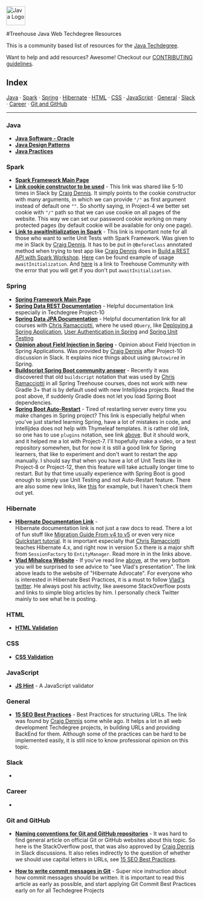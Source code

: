<img src="https://upload.wikimedia.org/wikipedia/en/3/30/Java_programming_language_logo.svg" alt="Java Logo" height="50px"/>

#Treehouse Java Web Techdegree Resources


This is a community based list of resources for the [Java Techdegree](https://www.teamtreehouse.com). 

Want to help and add resources? Awesome! Checkout our [CONTRIBUTING guidelines](CONTRIBUTING.md). 
 
## Index

[Java](#java) · 
[Spark](#spark) · 
[Spring](#spring) · 
[Hibernate](#hibernate) ·
[HTML](#html) · 
[CSS](#css) · 
[JavaScript](#javascript) · 
[General](#general) · 
[Slack](#slack) · 
[Career](#career) · 
[Git and GitHub](#git-and-github)

 
-------
 
### Java

* **[Java Software - Oracle](https://www.oracle.com/java/index.html)**
* **[Java Design Patterns](https://github.com/iluwatar/java-design-patterns)**
* **[Java Practices](https://google.github.io/styleguide/javaguide.html)**

### Spark

* **[Spark Framework Main Page](http://sparkjava.com)**
* **[Link cookie constructor to be used](https://github.com/perwendel/spark/blob/master/src/main/java/spark/Response.java#L215)** - 
This link was shared like 5-10 times in Slack by
[Craig Dennis](https://github.com/craigsdennis). It simply points
to the cookie constructor with many arguments, in which we 
can provide `"/"` as first argument instead of default one `""`.
So shortly saying, in Project-4 we better set cookie with `"/"` path so that 
we can use cookie on all pages of the website. 
This way we can set our password cookie working on
many protected pages (by default cookie will be available for only one page).
* **[Link to awaitInitialization in Spark](http://sparkjava.com/documentation.html#awaitinit)** -
This link is important note for all those who want to write
Unit Tests with Spark Framework. Was given to me in Slack
by [Craig Dennis](https://github.com/craigsdennis). It has to
be put in `@BeforeClass` annotated method when trying to
test app like [Craig Dennis](https://github.com/craigsdennis) does
in [Build a REST API with Spark Workshop](https://teamtreehouse.com/library/build-a-rest-api-in-spark).
[Here](https://github.com/nikiforov-alexander/pt4-spark-blog/blob/master/src/test/java/com/teamtreehouse/blog/MainTest.java#L60)
can be found example of usage `awaitInitialization`.
And [here](https://teamtreehouse.com/community/rest-api-with-sparkjava-custom-apiclient) 
is a link to Treehouse Community with the error that 
you will get if you don't put `awaitInitialization`.

### Spring

* **[Spring Framework Main Page](https://spring.io)**
* **[Spring Data REST Documentation](http://docs.spring.io/spring-data/rest/docs/current/reference/html/)** -
Helpful documentation link especially in Techdegree Project-10
* **[Spring Data JPA Documentation](https://docs.spring.io/spring-data/jpa/docs/current/reference/html/)** -
Helpful documentation link for all courses with [Chris Ramacciotti](https://github.com/christherama), 
where he used `@Query`,
like [Deploying a Spring Application](https://teamtreehouse.com/library/deploying-a-spring-application),
[User Authentication in Spring](https://teamtreehouse.com/library/user-authentication-in-spring)
and [Spring Unit Testing](https://docs.spring.io/spring-data/jpa/docs/current/reference/html/)
* **[Opinion about Field Injection in Spring](https://www.petrikainulainen.net/software-development/design/why-i-changed-my-mind-about-field-injection/)** -
Opinion about Field Injection in Spring Applications. Was provided by [Craig Dennis](https://github.com/craigsdennis)
after Project-10 discussion in Slack. It explains nice things about using `@Autowired`
in Spring. 
* **[Buildscript Spring Boot community answer](https://teamtreehouse.com/community/getting-errorthe-supplied-build-action-failed-with-an-exception-after-adding-the-gradle-plugin-step-in-last-video)** - 
Recently it was discovered that old `buildscript` notation that was used 
by [Chris Ramacciotti](https://github.com/christherama) in all Spring
Treehouse courses, does not work with new Gradle 3+ that is by default
used with new Intellijidea projects. Read the post above, if suddenly 
Gradle does not let you load Spring Boot dependencies.
* **[Spring Boot Auto-Restart](https://dzone.com/articles/continuous-auto-restart-with-spring-boot-devtools)** - 
Tired of restarting server every time you make changes in Spring
project? This link is especially helpful when you've just started
learning Spring, have a lot of mistakes in code, and Intellijdea
does not help with Thymeleaf templates. It is rather old link, so one has 
to use `plugins` notation, see link [above](https://teamtreehouse.com/community/getting-errorthe-supplied-build-action-failed-with-an-exception-after-adding-the-gradle-plugin-step-in-last-video).
But it should work, and it helped me a lot with Project-7. I'll
hopefully make a video, or a test repository somewhen, but for
now it is still a good link for Spring learners, that like
to experiment and don't want to restart the app manually.
I should say that when you have a lot of Unit Tests like in 
Project-8 or Project-12, then this feature will take actually
longer time to restart. But by that time usually experience with
Spring Boot is good enough to simply use Unit Testing and not
Auto-Restart feature. There are also some new links, like
[this](https://patrickgrimard.io/2016/01/18/spring-boot-devtools-first-look/)
for example, but I haven't check them out yet.

### Hibernate

* **[Hibernate Documentation Link](http://hibernate.org/orm/documentation/5.2/)** -  
Hibernate documentation link is not just a raw docs to read. There a lot
of fun stuff like [Migration Guide From v4 to v5](https://github.com/hibernate/hibernate-orm/wiki/Migration-Guide---5.2)
or even very nice [Quickstart tutorial](http://docs.jboss.org/hibernate/orm/5.2/quickstart/html_single/).
It is important especially that [Chris Ramacciotti](https://github.com/christherama)
teaches Hibernate 4.x, and right now in version 5.x there is a major shift
from `SessionFactory` to `EntityManager`. Read more in 
in the links above.
* **[Vlad Mihalcea Website](https://vladmihalcea.com/)** - 
If you've read line [above](http://hibernate.org/orm/documentation/5.2/),
at the very bottom you will be surprised to see advice to
"see Vlad's presentation". The link above leads to the 
website of "Hibernate Advocate". For everyone who is 
interested in Hibernate Best Practices, it is a must
to follow [Vlad's twitter](https://twitter.com/vlad_mihalcea).
He always post his activity, like awesome StackOverflow 
posts and links to simple blog articles by him. I personally
check Twitter mainly to see what he is posting.


### HTML

* **[HTML Validation](https://validator.w3.org/)**

### CSS

* **[CSS Validation](https://jigsaw.w3.org/css-validator/)**

### JavaScript

* **[JS Hint](http://jshint.com/)** - A JavaScript validator

### General

* **[15 SEO Best Practices](https://moz.com/blog/15-seo-best-practices-for-structuring-urls)** - 
Best Practices for structuring URLs. The link was found by [Craig Dennis](https://github.com/craigsdennis)
some while ago.
It helps a lot in all web development Techdegree projects, in building URLs
and providing BackEnd for them. Although some of the practices can be 
hard to be implemented easily, it is still nice to know professional
opinion on this topic.

### Slack

* 

### Career

* 

### Git and GitHub

* **[Naming conventions for Git and GitHub repositories](http://stackoverflow.com/questions/11947587/is-there-a-naming-convention-for-git-repositories)** -
It was hard to find general article on official Git or GitHub websites
about this topic. So here is the StackOverflow post, that was also
approved by [Craig Dennis](https://github.com/craigsdennis) in Slack
discussions. It also relies indirectly to the question of whether
we should use capital letters in URLs, see 
[15 SEO Best Practices](https://moz.com/blog/15-seo-best-practices-for-structuring-urls).

* **[How to write commit messages in Git](http://chris.beams.io/posts/git-commit/)** -
Super nice instruction about how commit messages should be written.
It is important to read this
article as early as possible, and start applying
Git Commit Best Practices early on for all Techdegree Projects
